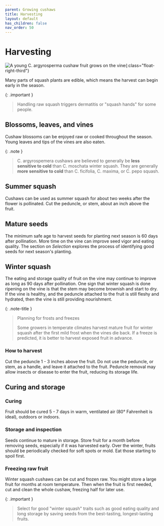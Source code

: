 ```yaml
---
parent: Growing cushaws
title: Harvesting
layout: default
has_children: false
nav_order: 50
---
```


# Harvesting

![A young C. argyrosperma cushaw fruit grows on the vine](../../assets/images/growing/immature-argyrosperma-fruit-200w.jpg "Sprawling young cushaw vine"){:class="float-right-third"}

Many parts of squash plants are edible, which means the harvest can begin early in the season.

{: .important }
> Handling raw squash triggers dermatitis or "squash hands" for some people.

## Blossoms, leaves, and vines
Cushaw blossoms can be enjoyed raw or cooked throughout the season. Young leaves and tips of the vines are also eaten.

{: .note }
> C. argyrospemera cushaws are believed to generally be **less sensitive to cold** than C. moschata winter squash. They are generally **more sensitive to cold** than C. ficifolia, C. maxima, or C. pepo squash.

## Summer squash

Cushaws can be used as summer squash for about two weeks after the flower is pollinated. Cut the peduncle, or stem, about an inch above the fruit.

## Mature seeds

The minimum safe age to harvest seeds for planting next season is 60 days after pollination. More time on the vine can improve seed vigor and eating quality. The section on _Selection_ explores the process of identifying good seeds for next season's planting.

## Winter squash

The eating and storage quality of fruit on the vine may continue to improve as long as 90 days after pollination. 
One sign that winter squash is done ripening on the vine is that the stem may become brownish and start to dry. If the vine is healthy, and the peduncle attached to the fruit is still fleshy and hydrated, then the vine is still providing nourishment.

{: .note-title }
> Planning for frosts and freezes
>
> Some growers in temperate climates harvest mature fruit for winter squash after the first mild frost when the vines die back. If a freeze is predicted, it is better to harvest exposed fruit in advance.

### How to harvest

Cut the peduncle 1 - 3 inches above the fruit. Do not use the peduncle, or stem, as a handle, and leave it attached to the fruit. Peduncle removal may allow insects or disease to enter the fruit, reducing its storage life.

## Curing and storage

### Curing

Fruit should be cured 5 - 7 days in warm, ventilated air (80° Fahrenheit is ideal), outdoors or indoors.

### Storage and inspection

Seeds continue to mature in storage. Store fruit for a month before removing seeds, especially if it was harvested early. Over the winter, fruits should be periodically checked for soft spots or mold. Eat those starting to spoil first. 

### Freezing raw fruit

Winter squash cushaws can be cut and frozen raw. You might store a large fruit for months at room temperature. Then when the fruit is first needed, cut and clean the whole cushaw, freezing half for later use.

{: .important }
>Select for good "winter squash" traits such as good eating quality and long storage by saving seeds from the best-tasting, longest-lasting fruits.
